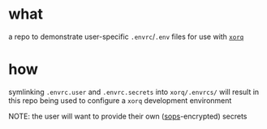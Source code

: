 # what

a repo to demonstrate user-specific `.envrc`/`.env` files for use with [`xorq`](https://github.com/xorq-labs/xorq)


# how

symlinking `.envrc.user` and `.envrc.secrets` into `xorq/.envrcs/` will result in this repo being used to configure a `xorq` development environment

NOTE: the user will want to provide their own ([sops](https://github.com/getsops/sops)-encrypted) secrets
